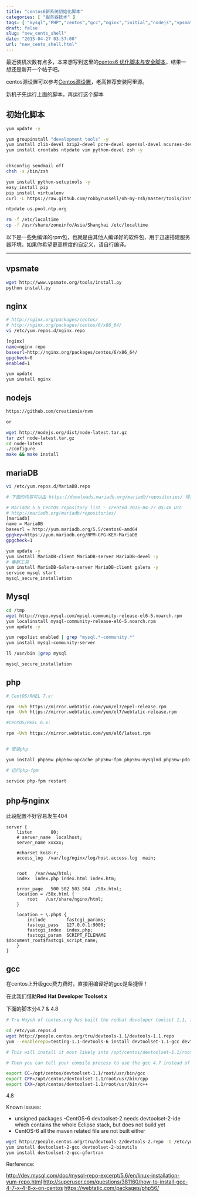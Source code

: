 ```yaml
---
title: "centos6新系统初始化脚本"
categories: [ "服务器技术" ]
tags: [ "mysql","PHP","centos","gcc","nginx","initial","nodejs","vpsmate","mariaDB" ]
draft: false
slug: "new_cents_shell"
date: "2015-04-27 03:57:00"
url: "new_cents_shell.html"
---
```


最近装机次数有点多，本来想写到这里的[centos6 优化脚本与安全脚本][1]，结果一想还是新开一个帖子吧。

centos源设置可以参考[Centos源设置][2]，老高推荐安装阿里源。

新机子先运行上面的脚本，再运行这个脚本

<!--more-->

## 初始化脚本

```bash
yum update -y

yum groupinstall "development tools" -y
yum install zlib-devel bzip2-devel pcre-devel openssl-devel ncurses-devel sqlite-devel readline-devel tk-devel -y
yum install crontabs ntpdate vim python-devel zsh -y


chkconfig sendmail off
chsh -s /bin/zsh

yum install python-setuptools -y
easy_install pip
pip install virtualenv
curl -L https://raw.github.com/robbyrussell/oh-my-zsh/master/tools/install.sh | sh

ntpdate us.pool.ntp.org

rm -f /etc/localtime
cp -f /usr/share/zoneinfo/Asia/Shanghai /etc/localtime


```

以下是一些免编译的rpm包，也就是由其他人编译好的软件包，用于迅速搭建服务器环境，如果你希望更高程度的自定义，请自行编译。

----------


## vpsmate

```bash
wget http://www.vpsmate.org/tools/install.py
python install.py
```
## nginx

```bash
# http://nginx.org/packages/centos/
# http://nginx.org/packages/centos/6/x86_64/
vi /etc/yum.repos.d/nginx.repo

[nginx]
name=nginx repo
baseurl=http://nginx.org/packages/centos/6/x86_64/
gpgcheck=0
enabled=1

yum update
yum install nginx
```

## nodejs

```bash
https://github.com/creationix/nvm

or

wget http://nodejs.org/dist/node-latest.tar.gz
tar zxf node-latest.tar.gz
cd node-latest
./configure
make && make install
```

## mariaDB

```bash
vi /etc/yum.repos.d/MariaDB.repo

# 下面的内容可以由 https://downloads.mariadb.org/mariadb/repositories/ 得到

# MariaDB 5.5 CentOS repository list - created 2015-04-27 05:46 UTC
# http://mariadb.org/mariadb/repositories/
[mariadb]
name = MariaDB
baseurl = http://yum.mariadb.org/5.5/centos6-amd64
gpgkey=https://yum.mariadb.org/RPM-GPG-KEY-MariaDB
gpgcheck=1

yum update -y
yum install MariaDB-client MariaDB-server MariaDB-devel -y
# 集群工具
yum install MariaDB-Galera-server MariaDB-client galera -y
service mysql start
mysql_secure_installation
```

## Mysql

```bash
cd /tmp
wget http://repo.mysql.com/mysql-community-release-el6-5.noarch.rpm
yum localinstall mysql-community-release-el6-5.noarch.rpm
yum update -y

yum repolist enabled | grep "mysql.*-community.*"
yum install mysql-community-server

ll /usr/bin |grep mysql

mysql_secure_installation

```

## php

```bash
# CentOS/RHEL 7.x:

rpm -Uvh https://mirror.webtatic.com/yum/el7/epel-release.rpm
rpm -Uvh https://mirror.webtatic.com/yum/el7/webtatic-release.rpm

#CentOS/RHEL 6.x:

rpm -Uvh https://mirror.webtatic.com/yum/el6/latest.rpm


# 安装php

yum install php56w php56w-opcache php56w-fpm php56w-mysqlnd php56w-pdo php56w-mssql php56w-pgsql php56w-mcrypt php56w-imap php56w-gd php56w-xml php56w-tidy php56w-soap php56w-pecl-xdebug php56w-pear php56w-pecl-memcache

# 运行php-fpm

service php-fpm restart
```

## php与nginx

此段配置不好容易发生404

```nginx
server {
    listen       80;
    # server_name  localhost;
    server_name xxxxx;

    #charset koi8-r;
    access_log  /var/log/nginx/log/host.access.log  main;


    root   /var/www/html;
    index  index.php index.html index.htm;

    error_page   500 502 503 504  /50x.html;
    location = /50x.html {
        root   /usr/share/nginx/html;
    }

    location ~ \.php$ {
        include        fastcgi_params;
        fastcgi_pass   127.0.0.1:9000;
        fastcgi_index  index.php;
        fastcgi_param  SCRIPT_FILENAME  $document_root$fastcgi_script_name;
    }
}
```


## gcc

在centos上升级gcc费力费时，直接用编译好的gcc是条捷径！

在此我们借助**Red Hat Developer Toolset x**

下面的脚本分4.7 & 4.8

```bash
# Tru Huynh of centos.org has built the redhat developer toolset 1.1, for centos and it contains gcc 4.7.2

cd /etc/yum.repos.d
wget http://people.centos.org/tru/devtools-1.1/devtools-1.1.repo 
yum --enablerepo=testing-1.1-devtools-6 install devtoolset-1.1-gcc devtoolset-1.1-gcc-c++

# This will install it most likely into /opt/centos/devtoolset-1.1/root/usr/bin/

# Then you can tell your compile process to use the gcc 4.7 instead of 4.4 with the CC variable

export CC=/opt/centos/devtoolset-1.1/root/usr/bin/gcc  
export CPP=/opt/centos/devtoolset-1.1/root/usr/bin/cpp
export CXX=/opt/centos/devtoolset-1.1/root/usr/bin/c++
```

4.8

Known issues:

- unsigned packages
-CentOS-6 devtoolset-2 needs devtoolset-2-ide which contains the whole Eclipse stack, but does not build yet
- CentOS-6 all the maven related file are not built either

```bash
wget http://people.centos.org/tru/devtools-2/devtools-2.repo -O /etc/yum.repos.d/devtools-2.repo
yum install devtoolset-2-gcc devtoolset-2-binutils
yum install devtoolset-2-gcc-gfortran
```




Rerference:

http://dev.mysql.com/doc/mysql-repo-excerpt/5.6/en/linux-installation-yum-repo.html
http://superuser.com/questions/381160/how-to-install-gcc-4-7-x-4-8-x-on-centos
https://webtatic.com/packages/php56/


  [1]: https://blog.phpgao.com/centos_optimize.html
  [2]: https://blog.phpgao.com/repo_for_centos.html